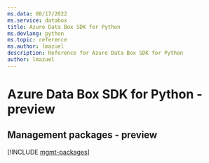```yaml
---
ms.data: 08/17/2022
ms.service: databox
title: Azure Data Box SDK for Python
ms.devlang: python
ms.topic: reference
ms.author: lmazuel
description: Reference for Azure Data Box SDK for Python
author: lmazuel
---
```

# Azure Data Box SDK for Python - preview

## Management packages - preview
[!INCLUDE [mgmt-packages](data-box-mgmt-index.md)]